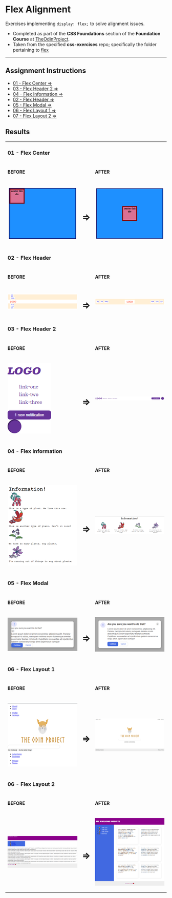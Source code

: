 # Flex Alignment

Exercises implementing `display: flex;` to solve alignment issues.

- Completed as part of the **CSS Foundations** section of the **Foundation Course** at [TheOdinProject](https://www.theodinproject.com).
- Taken from  the specified **css-exercises** repo; specifically the folder pertaining to [flex](https://github.com/TheOdinProject/css-exercises/tree/main/foundations/flex)


---

## Assignment Instructions

 - [01 - Flex Center &rArr;](./flex/01-flex-center/)
 - [03 - Flex Header 2 &rArr;](./flex/03-flex-header-2/)
 - [04 - Flex Information &rArr;](./flex/04-flex-information/)
 - [02 - Flex Header &rArr;](./flex/02-flex-header/)
 - [05 - Flex Modal &rArr;](./flex/05-flex-modal/)
 - [06 - Flex Layout 1 &rArr;](./flex/06-flex-layout-1/)
 - [07 - Flex Layout 2 &rArr;](./flex/07-flex-layout-2/)

## Results

<table>

<tr>
<td width="47%">

### 01 - Flex Center

</td>
<td width="6%"></td>
<td width="47%"></td>
</tr>

<tr>
<td>

#### BEFORE

</td>
<td></td>
<td>

#### AFTER

</td>
</tr>

<tr>
<td>

![flex center before](./img/flex1-before.png)

</td>
<td align="center">
<h1>&rArr;</h1>
</td>
<td>

![flex center after](./img/flex1-after.png)

</td>
</tr>

<tr>
<td>

### 02 - Flex Header

</td>
<td></td>
<td></td>
</tr>

<tr>
<td>

#### BEFORE

</td>
<td></td>
<td>

#### AFTER

</td>
</tr>

<tr>
<td>

![flex header before](./img/flex2-before.png)

</td>
<td align="center">
<h1>&rArr;</h1>
</td>
<td>

![flex header after](./img/flex2-after.png)

</td>
</tr>

<tr>
<td>

### 03 - Flex Header 2

</td>
<td></td>
<td></td>
</tr>

<tr>
<td>

#### BEFORE

</td>
<td></td>
<td>

#### AFTER

</td>
</tr>

<tr>
<td>

![flex header 2 before](./img/flex3-before.png)

</td>
<td align="center">
<h1>&rArr;</h1>
</td>
<td>

![flex header 2 after](./img/flex3-after.png)

</td>
</tr>

<tr>
<td>

### 04 - Flex Information

</td>
<td></td>
<td></td>
</tr>

<tr>
<td>

#### BEFORE

</td>
<td></td>
<td>

#### AFTER

</td>
</tr>

<tr>
<td>

![flex information before](./img/flex4-before.png)

</td>
<td align="center">
<h1>&rArr;</h1>
</td>
<td>

![flex information after](./img/flex4-after.png)

</td>
</tr>

<tr>
<td>

### 05 - Flex Modal

</td>
<td></td>
<td></td>
</tr>

<tr>
<td>

#### BEFORE

</td>
<td></td>
<td>

#### AFTER

</td>
</tr>

<tr>
<td>

![flex modal before](./img/flex5-before.png)

</td>
<td align="center">
<h1>&rArr;</h1>
</td>
<td>

![flex modal after](./img/flex5-after.png)

</td>
</tr>

<tr>
<td>

### 06 - Flex Layout 1

</td>
<td></td>
<td></td>
</tr>

<tr>
<td>

#### BEFORE

</td>
<td></td>
<td>

#### AFTER

</td>
</tr>

<tr>
<td>

![flex layout before](./img/flex6-before.png)

</td>
<td align="center">
<h1>&rArr;</h1>
</td>
<td>

![flex layout after](./img/flex6-after.png)

</td>
</tr>

<tr>
<td>

### 06 - Flex Layout 2

</td>
<td></td>
<td></td>
</tr>

<tr>
<td>

#### BEFORE

</td>
<td></td>
<td>

#### AFTER

</td>
</tr>

<tr>
<td>

![flex layout 2 before](./img/flex7-before.png)

</td>
<td align="center">
<h1>&rArr;</h1>
</td>
<td>

![flex layout 2 after](./img/flex7-after.png)

</td>
</tr>



</table>
